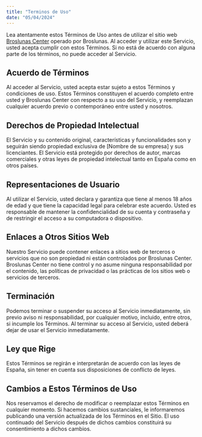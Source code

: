 ```yaml
---
title: "Terminos de Uso"
date: "05/04/2024"
---
```


Lea atentamente estos Términos de Uso antes de utilizar el sitio web [Broslunas Center](/) operado por Broslunas. Al acceder y utilizar este Servicio, usted acepta cumplir con estos Términos. Si no está de acuerdo con alguna parte de los términos, no puede acceder al Servicio.

## Acuerdo de Términos
Al acceder al Servicio, usted acepta estar sujeto a estos Términos y condiciones de uso. Estos Términos constituyen el acuerdo completo entre usted y Broslunas Center con respecto a su uso del Servicio, y reemplazan cualquier acuerdo previo o contemporáneo entre usted y nosotros.

## Derechos de Propiedad Intelectual
El Servicio y su contenido original, características y funcionalidades son y seguirán siendo propiedad exclusiva de [Nombre de su empresa] y sus licenciantes. El Servicio está protegido por derechos de autor, marcas comerciales y otras leyes de propiedad intelectual tanto en España como en otros países.

## Representaciones de Usuario
Al utilizar el Servicio, usted declara y garantiza que tiene al menos 18 años de edad y que tiene la capacidad legal para celebrar este acuerdo. Usted es responsable de mantener la confidencialidad de su cuenta y contraseña y de restringir el acceso a su computadora o dispositivo.

## Enlaces a Otros Sitios Web
Nuestro Servicio puede contener enlaces a sitios web de terceros o servicios que no son propiedad ni están controlados por Broslunas Center. Broslunas Center no tiene control y no asume ninguna responsabilidad por el contenido, las políticas de privacidad o las prácticas de los sitios web o servicios de terceros.

## Terminación
Podemos terminar o suspender su acceso al Servicio inmediatamente, sin previo aviso ni responsabilidad, por cualquier motivo, incluido, entre otros, si incumple los Términos. Al terminar su acceso al Servicio, usted deberá dejar de usar el Servicio inmediatamente.

## Ley que Rige
Estos Términos se regirán e interpretarán de acuerdo con las leyes de España, sin tener en cuenta sus disposiciones de conflicto de leyes.

## Cambios a Estos Términos de Uso
Nos reservamos el derecho de modificar o reemplazar estos Términos en cualquier momento. Si hacemos cambios sustanciales, le informaremos publicando una versión actualizada de los Términos en el Sitio. El uso continuado del Servicio después de dichos cambios constituirá su consentimiento a dichos cambios.

